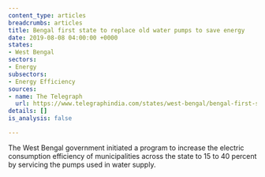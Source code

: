 ```yaml
---
content_type: articles
breadcrumbs: articles
title: Bengal first state to replace old water pumps to save energy
date: 2019-08-08 04:00:00 +0000
states:
- West Bengal
sectors:
- Energy
subsectors:
- Energy Efficiency
sources:
- name: The Telegraph
  url: https://www.telegraphindia.com/states/west-bengal/bengal-first-state-to-replace-old-water-pumps-to-save-energy/cid/1695179
details: []
is_analysis: false

---
```

The West Bengal government initiated a program to increase the electric consumption efficiency of municipalities across the state to 15 to 40 percent by servicing the pumps used in water supply.